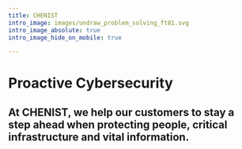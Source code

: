 ```yaml
---
title: CHENIST
intro_image: images/undraw_problem_solving_ft81.svg
intro_image_absolute: true
intro_image_hide_on_mobile: true

---
```

# Proactive Cybersecurity

## At CHENIST, we help our customers to stay a step ahead when protecting people, critical infrastructure and vital information.